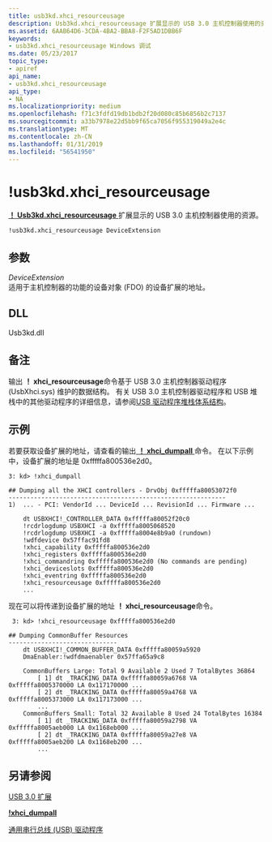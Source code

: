 ```yaml
---
title: usb3kd.xhci_resourceusage
description: Usb3kd.xhci_resourceusage 扩展显示的 USB 3.0 主机控制器使用的资源。
ms.assetid: 6AAB64D6-3CDA-4BA2-BBA8-F2F5AD1DBB6F
keywords:
- usb3kd.xhci_resourceusage Windows 调试
ms.date: 05/23/2017
topic_type:
- apiref
api_name:
- usb3kd.xhci_resourceusage
api_type:
- NA
ms.localizationpriority: medium
ms.openlocfilehash: f71c3fdfd19db1bdb2f20d080c85b6856b2c7137
ms.sourcegitcommit: a33b7978e22d5bb9f65ca7056f955319049a2e4c
ms.translationtype: MT
ms.contentlocale: zh-CN
ms.lasthandoff: 01/31/2019
ms.locfileid: "56541950"
---
```

# <a name="usb3kdxhciresourceusage"></a>!usb3kd.xhci\_resourceusage


[ **！ Usb3kd.xhci\_resourceusage** ](-usb3kd-device-info.md)扩展显示的 USB 3.0 主机控制器使用的资源。

```dbgcmd
!usb3kd.xhci_resourceusage DeviceExtension
```

## <a name="span-idddkdevobjdbgspanspan-idddkdevobjdbgspanparameters"></a><span id="ddk__devobj_dbg"></span><span id="DDK__DEVOBJ_DBG"></span>参数


<span id="_______DeviceExtension______"></span><span id="_______deviceextension______"></span><span id="_______DEVICEEXTENSION______"></span> *DeviceExtension*   
适用于主机控制器的功能的设备对象 (FDO) 的设备扩展的地址。

## <a name="span-iddllspanspan-iddllspandll"></a><span id="DLL"></span><span id="dll"></span>DLL


Usb3kd.dll

<a name="remarks"></a>备注
-------

输出 **！ xhci\_resourceusage**命令基于 USB 3.0 主机控制器驱动程序 (UsbXhci.sys) 维护的数据结构。 有关 USB 3.0 主机控制器驱动程序和 USB 堆栈中的其他驱动程序的详细信息，请参阅[USB 驱动程序堆栈体系结构](https://go.microsoft.com/fwlink/p?LinkID=251983)。

<a name="examples"></a>示例
--------

若要获取设备扩展的地址，请查看的输出[ **！ xhci\_dumpall** ](-usb3kd-xhci-dumpall.md)命令。 在以下示例中，设备扩展的地址是 0xfffffa800536e2d0。

```dbgcmd
3: kd> !xhci_dumpall

## Dumping all the XHCI controllers - DrvObj 0xfffffa80053072f0
------------------------------------------------------------
1)  ... - PCI: VendorId ... DeviceId ... RevisionId ... Firmware ...

    dt USBXHCI!_CONTROLLER_DATA 0xfffffa80052f20c0
    !rcdrlogdump USBXHCI -a 0xfffffa8005068520
    !rcdrlogdump USBXHCI -a 0xfffffa8004e8b9a0 (rundown)
    !wdfdevice 0x57ffac91fd8
    !xhci_capability 0xfffffa800536e2d0
    !xhci_registers 0xfffffa800536e2d0
    !xhci_commandring 0xfffffa800536e2d0 (No commands are pending)
    !xhci_deviceslots 0xfffffa800536e2d0
    !xhci_eventring 0xfffffa800536e2d0
    !xhci_resourceusage 0xfffffa800536e2d0
    ...
```

现在可以将传递到设备扩展的地址 **！ xhci\_resourceusage**命令。

```dbgcmd
 3: kd> !xhci_resourceusage 0xfffffa800536e2d0

## Dumping CommonBuffer Resources
------------------------------
    dt USBXHCI!_COMMON_BUFFER_DATA 0xfffffa80059a5920
    DmaEnabler:!wdfdmaenabler 0x57ffa65a9c8

    CommonBuffers Large: Total 9 Available 2 Used 7 TotalBytes 36864
        [ 1] dt _TRACKING_DATA 0xfffffa80059a6768 VA 0xfffffa8005370000 LA 0x117170000 ...
        [ 2] dt _TRACKING_DATA 0xfffffa80059a4768 VA 0xfffffa8005373000 LA 0x117173000 ...
        ...
    CommonBuffers Small: Total 32 Available 8 Used 24 TotalBytes 16384
        [ 1] dt _TRACKING_DATA 0xfffffa80059a2798 VA 0xfffffa8005aeb000 LA 0x1168eb000 ...
        [ 2] dt _TRACKING_DATA 0xfffffa80059a27e8 VA 0xfffffa8005aeb200 LA 0x1168eb200 ...
        ...
```

## <a name="span-idseealsospansee-also"></a><span id="see_also"></span>另请参阅


[USB 3.0 扩展](usb-3-extensions.md)

[**!xhci\_dumpall**](-usb3kd-xhci-dumpall.md)

[通用串行总线 (USB) 驱动程序](https://go.microsoft.com/fwlink/p?LinkID=227351)

 

 






